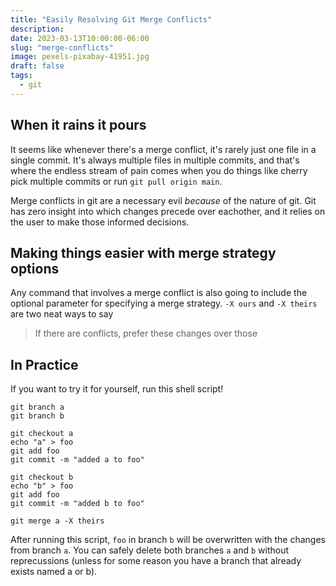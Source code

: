 ```yaml
---
title: "Easily Resolving Git Merge Conflicts"
description:
date: 2023-03-13T10:00:00-06:00
slug: "merge-conflicts"
image: pexels-pixabay-41951.jpg
draft: false
tags:
  - git
---
```


## When it rains it pours

It seems like whenever there's a merge conflict, it's rarely just one file in a single commit. It's always multiple files in multiple commits, and that's where the endless stream of pain comes when you do things like cherry pick multiple commits or run `git pull origin main`.

Merge conflicts in git are a necessary evil _because_ of the nature of git. Git has zero insight into which changes precede over eachother, and it relies on the user to make those informed decisions.

## Making things easier with merge strategy options

Any command that involves a merge conflict is also going to include the optional parameter for specifying a merge strategy. `-X ours` and `-X theirs` are two neat ways to say

> If there are conflicts, prefer these changes over those

## In Practice

If you want to try it for yourself, run this shell script!

```fish
git branch a
git branch b

git checkout a
echo "a" > foo
git add foo
git commit -m "added a to foo"

git checkout b
echo "b" > foo
git add foo
git commit -m "added b to foo"

git merge a -X theirs
```

After running this script, `foo` in branch `b` will be overwritten with the changes from branch `a`. You can safely delete both branches `a` and `b` without reprecussions (unless for some reason you have a branch that already exists named a or b).

